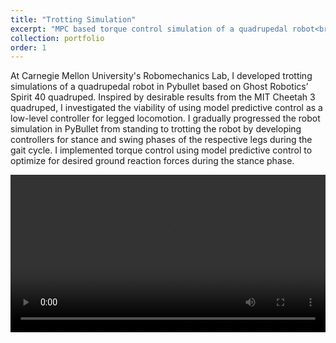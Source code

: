 ```yaml
---
title: "Trotting Simulation"
excerpt: "MPC based torque control simulation of a quadrupedal robot<br/><img src='/images/spiritsim.png'>"
collection: portfolio
order: 1
---
```


At Carnegie Mellon University's Robomechanics Lab, I developed trotting simulations of a quadrupedal robot in Pybullet based on Ghost Robotics’ Spirit 40 quadruped. Inspired by desirable results from the MIT Cheetah 3 quadruped, I investigated the viability of using model predictive control as a low-level controller for legged locomotion. I gradually progressed the robot simulation in PyBullet from standing to trotting the robot by developing controllers for stance and swing phases of the respective legs during the gait cycle. I implemented torque control using model predictive control to optimize for desired ground reaction forces during the stance phase. 

<video  style="display:block; width:100%; height:auto;" autoplay controls loop="loop">
    <source src="{{ site.baseurl }}/media/spiritsimwalk.mp4" type="video/mp4" />
</video>

<!-- [Picture of jig in CAD] -->
